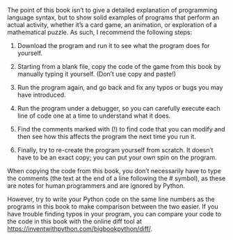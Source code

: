 The point of this book isn’t to give a detailed explanation of programming language syntax, but to show solid examples of programs that perform an actual activity, whether it’s a card game, an animation, or exploration of a mathematical puzzle. As such, I recommend the following steps:

1. Download the program and run it to see what the program does for yourself.

2. Starting from a blank file, copy the code of the game from this book by manually typing it yourself. (Don’t use copy and paste!)

3. Run the program again, and go back and fix any typos or bugs you may have introduced.

4. Run the program under a debugger, so you can carefully execute each line of code one at a time to understand what it does.

5. Find the comments marked with (!) to find code that you can modify and then see how this affects the program the next time you run it.

6. Finally, try to re-create the program yourself from scratch. It doesn’t have to be an exact copy; you can put your own spin on the program.

When copying the code from this book, you don’t necessarily have to type the comments (the text at the end of a line following the # symbol), as these are notes for human programmers and are ignored by Python.

However, try to write your Python code on the same line numbers as the programs in this book to make comparison between the two easier. If you have trouble finding typos in your program, you can compare your code to the code in this book with the online diff tool at https://inventwithpython.com/bigbookpython/diff/.
